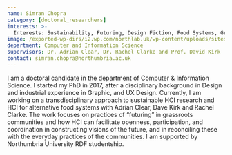 ```yaml
---
name: Simran Chopra
category: [doctoral_researchers]
interests: >-
  Interests: Sustainability, Futuring, Design Fiction, Food Systems, Grassroots Communities
image: /exported-wp-dirs/i2.wp.com/northlab.uk/wp-content/uploads/sites/15/2019/03/SimranChopra13c8.jpg
department: Computer and Information Science
supervisors: Dr. Adrian Clear, Dr. Rachel Clarke and Prof. David Kirk
contact: simran.chopra@northumbria.ac.uk
---
```

I am a doctoral candidate in the department of Computer &amp; Information Science. I started my PhD in 2017, after a disciplinary background in Design and industrial experience in Graphic, and UX Design. Currently, I am working on a transdisciplinary approach to sustainable HCI research and HCI for alternative food systems with Adrian Clear, Dave Kirk and Rachel Clarke. The work focuses on practices of “futuring” in grassroots communities and how HCI can facilitate openness, participation, and coordination in constructing visions of the future, and in reconciling these with the everyday practices of the communities. I am supported by Northumbria University RDF studentship.

&nbsp;
